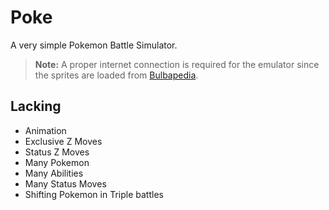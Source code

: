 # Poke
A very simple Pokemon Battle Simulator.

> **Note:**
A proper internet connection is required for the emulator since the sprites are loaded from [Bulbapedia](https://bulbapedia.bulbagarden.net/).

## Lacking
- Animation
- Exclusive Z Moves
- Status Z Moves
- Many Pokemon
- Many Abilities
- Many Status Moves
- Shifting Pokemon in Triple battles